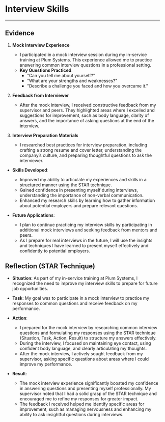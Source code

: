 # Interview Skills

---

## Evidence

1. **Mock Interview Experience**
   - I participated in a mock interview session during my in-service training at Plum Systems. This experience allowed me to practice answering common interview questions in a professional setting.
   - **Key Questions Practiced**:
     - "Can you tell me about yourself?"
     - "What are your strengths and weaknesses?"
     - "Describe a challenge you faced and how you overcame it."

2. **Feedback from Interviewer**
   - After the mock interview, I received constructive feedback from my supervisor and peers. They highlighted areas where I excelled and suggestions for improvement, such as body language, clarity of answers, and the importance of asking questions at the end of the interview.

3. **Interview Preparation Materials**
   - I researched best practices for interview preparation, including crafting a strong resume and cover letter, understanding the company’s culture, and preparing thoughtful questions to ask the interviewer.

- **Skills Developed**: 
  - Improved my ability to articulate my experiences and skills in a structured manner using the STAR technique.
  - Gained confidence in presenting myself during interviews, understanding the importance of non-verbal communication.
  - Enhanced my research skills by learning how to gather information about potential employers and prepare relevant questions.

- **Future Applications**: 
  - I plan to continue practicing my interview skills by participating in additional mock interviews and seeking feedback from mentors and peers.
  - As I prepare for real interviews in the future, I will use the insights and techniques I have learned to present myself effectively and confidently to potential employers.



## Reflection (STAR Technique)

- **Situation**: As part of my in-service training at Plum Systems, I recognized the need to improve my interview skills to prepare for future job opportunities.

- **Task**: My goal was to participate in a mock interview to practice my responses to common questions and receive feedback on my performance.

- **Action**: 
  - I prepared for the mock interview by researching common interview questions and formulating my responses using the STAR technique (Situation, Task, Action, Result) to structure my answers effectively.
  - During the interview, I focused on maintaining eye contact, using confident body language, and clearly articulating my thoughts.
  - After the mock interview, I actively sought feedback from my supervisor, asking specific questions about areas where I could improve my performance.

- **Result**: 
  - The mock interview experience significantly boosted my confidence in answering questions and presenting myself professionally. My supervisor noted that I had a solid grasp of the STAR technique and encouraged me to refine my responses for greater impact.
  - The feedback I received helped me identify specific areas for improvement, such as managing nervousness and enhancing my ability to ask insightful questions during interviews.



